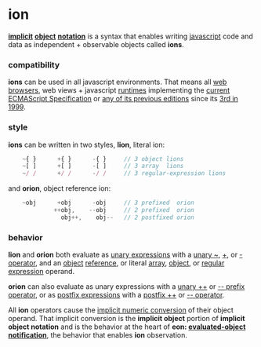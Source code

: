 # ion

[**implicit**](http://tfd.com/implict)
[**object**](https://en.wikipedia.org/wiki/Object_%28computer_science%29)
[**notation**](https://en.wikipedia.org/wiki/Notation#Computing)
is a syntax that enables writing
[javascript](http://www.ecma-international.org/publications/standards/Ecma-262.htm)
code and data as independent + observable objects called **ions**.

### compatibility

**ions** can be used in all javascript environments. That means all
[web browsers](https://en.wikipedia.org/wiki/Web_browser), web views +
javascript [runtimes](http://en.wikipedia.org/wiki/JavaScript_engine)
implementing the
[current ECMAScript Specification](http://www.ecma-international.org/publications/standards/Ecma-262.htm) or
[any of its previous editions](http://www.ecma-international.org/publications/standards/Ecma-262-arch.htm)
since its [3rd in 1999](http://www.ecma-international.org/publications/files/ECMA-ST-ARCH/ECMA-262,%203rd%20edition,%20December%201999.pdf).

### style

**ions** can be written in two styles, **lion**, literal ion:

```javascript
    ~{ }      +{ }      -{ }     // 3 object lions
    ~[ ]      +[ ]      -[ ]     // 3 array  lions
    ~/ /      +/ /      -/ /     // 3 regular-expression lions
```
and **orion**, object reference ion:

```javascript
    ~obj      +obj      -obj     // 3 prefixed  orion
             ++obj,    --obj     // 2 prefixed  orion
               obj++,    obj--   // 2 postfixed orion
```

### behavior

**lion** and **orion** both evaluate as
[unary expressions](http://www.ecma-international.org/ecma-262/6.0/index.html#sec-unary-operators)
with a
[unary ~](http://www.ecma-international.org/ecma-262/6.0/index.html#sec-bitwise-not-operator),
[+](http://www.ecma-international.org/ecma-262/6.0/index.html#sec-unary-plus-operator), or
[- operator](http://www.ecma-international.org/ecma-262/6.0/index.html#sec-unary-minus-operator),
and an
[object](http://www.ecma-international.org/ecma-262/6.0/index.html#sec-object-type)
[reference](http://www.ecma-international.org/ecma-262/6.0/index.html#sec-reference-specification-type),
or literal
[array](http://www.ecma-international.org/ecma-262/6.0/index.html#sec-array-initializer),
[object](http://www.ecma-international.org/ecma-262/6.0/index.html#sec-object-initializer), or
[regular expression](http://www.ecma-international.org/ecma-262/6.0/index.html#sec-literals-regular-expression-literals)
operand.

**orion** can also evaluate as unary expressions with a
[unary ++](http://www.ecma-international.org/ecma-262/6.0/index.html#sec-prefix-increment-operator) or
[-- prefix operator](http://www.ecma-international.org/ecma-262/6.0/index.html#sec-prefix-decrement-operator), or as
[postfix expressions](http://www.ecma-international.org/ecma-262/6.0/index.html#sec-postfix-expressions) with a
[postfix ++](http://www.ecma-international.org/ecma-262/6.0/index.html#sec-postfix-increment-operator) or
[-- operator](http://www.ecma-international.org/ecma-262/6.0/index.html#sec-postfix-decrement-operator).


All **ion** operators cause the
[implicit numeric conversion](http://www.ecma-international.org/ecma-262/6.0/index.html#sec-tonumber)
of their object operand. That implicit conversion is the **implicit object**
portion of **implicit object notation** and is the behavior at the heart of
**eon: [evaluated-object notification](eon.md)**, the behavior that enables
**ion** observation.
